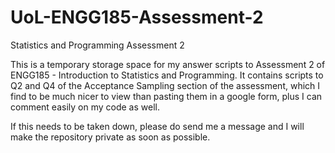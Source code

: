 # UoL-ENGG185-Assessment-2
Statistics and Programming Assessment 2

This is a temporary storage space for my answer scripts to Assessment 2 of ENGG185 - Introduction to Statistics and Programming. It contains scripts to Q2 and Q4 of the Acceptance Sampling section of the assessment, which I find to be much nicer to view than pasting them in a google form, plus I can comment easily on my code as well.

If this needs to be taken down, please do send me a message and I will make the repository private as soon as possible.
